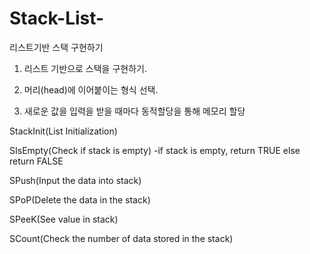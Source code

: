 # Stack-List-
리스트기반 스택 구현하기 

1. 리스트 기반으로 스택을 구현하기.

2. 머리(head)에 이어붙이는 형식 선택.

3. 새로운 값을 입력을 받을 때마다 동적할당을 통해 메모리 할당

StackInit(List Initialization)

SIsEmpty(Check if stack is empty)
  -if stack is empty, return TRUE else return FALSE

SPush(Input the data into stack)

SPoP(Delete the data in the stack)

SPeeK(See value in stack)

SCount(Check the number of data stored in the stack)

